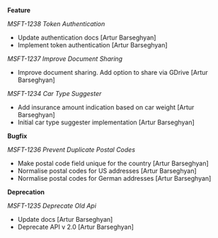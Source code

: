 **Feature**

*MSFT-1238 Token Authentication*

- Update authentication docs [Artur Barseghyan]
- Implement token authentication [Artur Barseghyan]

*MSFT-1237 Improve Document Sharing*

- Improve document sharing. Add option to share via GDrive [Artur Barseghyan]

*MSFT-1234 Car Type Suggester*

- Add insurance amount indication based on car weight [Artur Barseghyan]
- Initial car type suggester implementation [Artur Barseghyan]

**Bugfix**

*MSFT-1236 Prevent Duplicate Postal Codes*

- Make postal code field unique for the country [Artur Barseghyan]
- Normalise postal codes for US addresses [Artur Barseghyan]
- Normalise postal codes for German addresses [Artur Barseghyan]

**Deprecation**

*MSFT-1235 Deprecate Old Api*

- Update docs [Artur Barseghyan]
- Deprecate API v 2.0 [Artur Barseghyan]
